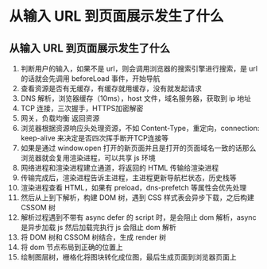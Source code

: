 # 从输入 URL 到页面展示发生了什么

## 从输入 URL 到页面展示发生了什么
1. 判断用户的输入，如果不是 url，则会调用浏览器的搜索引擎进行搜索，是 url 的话就会先调用 beforeLoad 事件，开始导航
2. 查看资源是否有无缓存，有缓存就用缓存，没有就发起请求
3. DNS 解析，浏览器缓存（10ms），host 文件，域名服务器，获取到 ip 地址
4. TCP 连接，三次握手，HTTPS加密解密
5. 网关，负载均衡 返回资源
6. 浏览器根据资源响应头处理资源，不如 Content-Type，重定向，connection: keep-alive 来决定是否四次挥手断开TCP连接等
7. 如果是通过 window.open 打开的新页面并且是打开的页面域名一致的话那么浏览器就会复用渲染进程，可以共享 js 环境
8. 网络进程和渲染进程建立通道，将返回的 HTML 传输给渲染进程
9. 传输完成后，渲染进程告诉主进程，主进程更新导航栏状态，历史栈等
10. 渲染进程查看 HTML，如果有 preload，dns-prefetch 等属性会优先处理 
11. 然后从上到下解析，构建 DOM 树，遇到 CSS 样式表会异步下载，之后构建 CSSOM 树
12. 解析过程遇到不带有 async defer 的 script 时，是会阻止 dom 解析，async 是异步加载 js 然后加载完执行 js 会阻止 dom 解析
13. 将 DOM 树和 CSSOM 树结合，生成 render 树
14. 将 dom 节点布局到正确的位置上
15. 绘制图层树，栅格化将图块转化成位图，最后生成页面到浏览器页面上